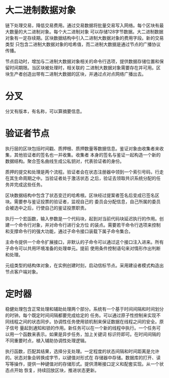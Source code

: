 # 大二进制数据对象

链下处理交易，降低交易费用。通过交易数据将批量交易写入网络。每个区块有最大数量的大二进制对象。每个大二进制对象
可以存储128字节数据。大二进制数据对象有一定存续期。区块数据结构中引入二进制大数据对象的费用字段。新的交易类型
只包含二进制大数据对象的哈希值，而二进制大数据是通过节点的广播协议传播。

节点启动时，增加与二进制大数据对象相关的命令行选项，提供数据存储位置和保留时间期限。当区块被处理时，相关联的
二进制大数据对象需要存在并可用。区块生产者创造出带有二进制大数据的区块，并通过点对点网络广播出去。

# 分叉

分叉有版本，有名称，可以算摘要信息。

# 验证者节点

执行层的区块包括时间戳、质押根、质押数量等数据信息。鉴证对象由收集者来收集，其他验证者的签名也一并收集。收集者
本身的签名与鉴证一起构造一个新的数据结构。聚合签名曲线生成公私钥对，代表验证者的身份。

质押的提交和处理是两个流程。验证者会在状态注册器中领到一个索引号码，行走在其生命周期之中。当验证者处于激活状态
之后，验证去领取共识系统分配的任务并完成这些任务。

区块数据结构中包含了状态变迁的哈希根。区块经过提案者签名后变成已签名区块。需要参与鉴证投票的验证者，监视自己的
委员会分配信息，自己所属的委员会被选中之后，行使自己的鉴证投票职责。

执行一个宏函数，输入参数是一个代码块，起到对当前代码块延迟执行的作用。创建一个命令行对象，并对命令行进行全方位
的装点。需要若干命令行选项来控制和支撑命令行的强大功能，通过子命令接口装载下属子命令集合。

主命令提供一个命令扩展接口，非默认的子命令可以通过这个接口注入进来。所有子命令可以共用环境准备的处理单元。提前
使用条件控制语句来对情形作出判断和处理。

元组类型的结构体对象，在实例创建时刻，启动信标节点。采用建设者模式构造出节点客户端对象。

# 定时器

稳健处理包含正常处理和辅助处理两个部分。系统有一个基于时间间隔和时间划分的时钟。每个既定时间间隔都要完成给定的
任务。可以通过原子性控制来实现不同线程之间的状态同步。协调性任务使用锁机制来保证数据在线程之间的安全。原子信号
量起到通知和锁的作用。新任务可以在一个新的线程中执行。一个任务可以用一个函数来表示。如果是异步任务，加上关键词
标识符即可。在时间间隔的不同重要时点，植入辅助协调性处理逻辑。

执行函数，匹配其结果，选择分支处理。一定程度的状态间隔和时间距离是允许的。状态对象会转换成字节，以键值对形式在
存储器中存储。数据库的打开、读写等操作，提供一种键值对的存储形式。提供清晰接口定义和配套实现。从一个状态点开始
恢复，持续回放区块，推进状态更新。


